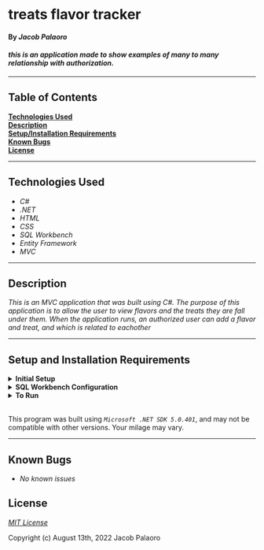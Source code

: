 # treats flavor tracker

#### By _**Jacob Palaoro**_  

#### _this is an application made to show examples of many to many relationship with authorization._  

---

## Table of Contents

**[Technologies Used](#technologies-used)  
[Description](#description)  
[Setup/Installation Requirements](#setup-and-installation-requirements)  
[Known Bugs](#known-bugs)  
[License](#license)**

---

## Technologies Used

* _C#_
* _.NET_
* _HTML_
* _CSS_
* _SQL Workbench_
* _Entity Framework_
* _MVC_

---
## Description

_This is an MVC application that was built using C#. The purpose of this application is to allow the user to view flavors and the treats they are fall under them. When the application runs, an authorized user can add a flavor and treat, and which is related to eachother_

---
## Setup and Installation Requirements

<details>
<summary><strong>Initial Setup</strong></summary>
<ol>
<li>Copy the git repository url
<li>Open a shell program and navigate to your desktop.
<li>Clone the repository for this project using the "git clone" command and including the copied URL.
<li>While still in the shell program, navigate to the root directory of the newly created file named "treat.Solution".
<li>From the root directory, navigate to the "Pierrestreats" directory.

<br>
</details>

<details>
<summary><strong>SQL Workbench Configuration</strong></summary>
<ol>
<li>Create an appsetting.json file in the "Pierrestreats" directory of the project*  
   <pre>Treat.Solution
   └── Pierrestreats
    └── appsetting.json</pre>
<li> Insert the following code** : <br>

<pre>{
  "ConnectionStrings": {
    "DefaultConnection": "Server=localhost;Port=3306;database=jacob_palaoro;uid=root;pwd=[YOUR-PASSWORD-HERE];"
  }
}</pre>
<small>*note: you must include your password in the code block section labeled "YOUR-PASSWORD-HERE".</small><br>
<small>**note: if you plan to push this cloned project to a public-facing repository, remember to add the appsettings.json file to your .gitignore before doing so.</small>
 project.<br><br>
How to Import a Database:
<ol> 
  <li>Open your terminal 
  <li>Move to Pierrestreats folder in the project
  <li>run dotnet ef migrations add Initial
  <li> dotnet ef database update
  
</details>

<details>
<summary><strong>To Run</strong></summary>
Navigate to:  
   <pre>Treat.Solution
   └── <strong>PierresTreats</strong></pre>

Run ```$ dotnet restore``` in the console.<br>
Run ```$ dotnet run``` in the console
</details>
<br>

This program was built using *`Microsoft .NET SDK 5.0.401`*, and may not be compatible with other versions. Your milage may vary.

---
## Known Bugs

* _No known issues_

## License

_[MIT License](license)_

Copyright (c) August 13th, 2022 Jacob Palaoro